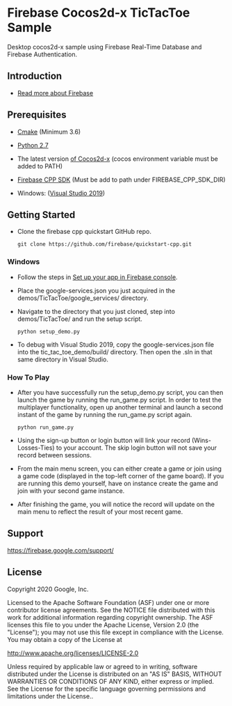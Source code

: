 Firebase Cocos2d-x TicTacToe Sample 
==========================

Desktop cocos2d-x sample using Firebase Real-Time Database and Firebase Authentication.

Introduction
------------

- [Read more about Firebase](https://firebase.google.com/docs)

Prerequisites
-------------
- [Cmake](https://cmake.org/download/) (Minimum 3.6)

- [Python 2.7](https://www.python.org/download/releases/2.7/) 

- The latest version [of Cocos2d-x](https://cocos2d-x.org/download) (cocos environment variable must be added to PATH) 

-  [Firebase CPP SDK](https://cocos2d-x.org/download) (Must be add to path under FIREBASE_CPP_SDK_DIR) 

-  Windows: ([Visual Studio 2019](https://visualstudio.microsoft.com/downloads/))

Getting Started
---------------

- Clone the firebase cpp quickstart GitHub repo.
  ```
  git clone https://github.com/firebase/quickstart-cpp.git
  ```

### Windows
- Follow the steps in
  [Set up your app in Firebase console](https://firebase.google.com/docs/cpp/setup?platform=android#desktop-workflow).

- Place the google-services.json you just acquired in the demos/TicTacToe/google_services/ directory.

- Navigate to the directory that you just cloned, step into demos/TicTacToe/ and run the setup script.
  ```
  python setup_demo.py 
  ```

- To debug with Visual Studio 2019, copy the google-services.json file into the tic_tac_toe_demo/build/ directory. Then open the .sln in that same directory in Visual Studio.

### How To Play

- After you have successfully run the setup_demo.py script, you can then launch the game by running the run_game.py script. In order to test the multiplayer functionality, open up another terminal and launch a second instant of the game by running the run_game.py script again.  
  ```
  python run_game.py 
  ```

- Using the sign-up button or login button will link your record (Wins-Losses-Ties) to your account. The skip login button will not save your record between sessions.

- From the main menu screen, you can either create a game or join using a game code (displayed in the top-left corner of the game board). If you are running this demo yourself, have on instance create the game and join with your second game instance.

- After finishing the game, you will notice the record will update on the main menu to reflect the result of your most recent game.

Support
-------

https://firebase.google.com/support/

License
-------

Copyright 2020 Google, Inc.

Licensed to the Apache Software Foundation (ASF) under one or more contributor license agreements. See the NOTICE file distributed with this work for additional information regarding copyright ownership. The ASF licenses this file to you under the Apache License, Version 2.0 (the "License"); you may not use this file except in compliance with the License. You may obtain a copy of the License at

http://www.apache.org/licenses/LICENSE-2.0

Unless required by applicable law or agreed to in writing, software distributed under the License is distributed on an "AS IS" BASIS, WITHOUT WARRANTIES OR CONDITIONS OF ANY KIND, either express or implied. See the License for the specific language governing permissions and limitations under the License..